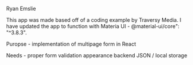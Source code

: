 Ryan Emslie

This app was made based off of a coding example by Traversy Media. I have updated the app to function with Materia UI - @material-ui/core": "^3.8.3".

Puropse -
implementation of multipage form in React

Needs -
proper form validation
appearance
backend JSON / local storage
